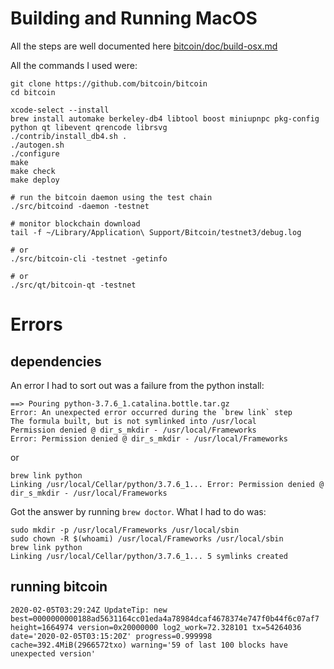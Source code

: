 
# Building and Running MacOS

All the steps are well documented here [bitcoin/doc/build-osx.md](https://github.com/bitcoin/bitcoin/blob/651e34388832149402fea0d26f3dc13bbe197f5a/doc/build-osx.md)

All the commands I used were:

```
git clone https://github.com/bitcoin/bitcoin
cd bitcoin

xcode-select --install
brew install automake berkeley-db4 libtool boost miniupnpc pkg-config python qt libevent qrencode librsvg
./contrib/install_db4.sh .
./autogen.sh
./configure
make
make check
make deploy

# run the bitcoin daemon using the test chain
./src/bitcoind -daemon -testnet

# monitor blockchain download
tail -f ~/Library/Application\ Support/Bitcoin/testnet3/debug.log

# or
./src/bitcoin-cli -testnet -getinfo

# or
./src/qt/bitcoin-qt -testnet
```

# Errors

## dependencies

An error I had to sort out was a failure from the python install:

```
==> Pouring python-3.7.6_1.catalina.bottle.tar.gz
Error: An unexpected error occurred during the `brew link` step
The formula built, but is not symlinked into /usr/local
Permission denied @ dir_s_mkdir - /usr/local/Frameworks
Error: Permission denied @ dir_s_mkdir - /usr/local/Frameworks
```

or

```
brew link python
Linking /usr/local/Cellar/python/3.7.6_1... Error: Permission denied @ dir_s_mkdir - /usr/local/Frameworks
```

Got the answer by running `brew doctor`. What I had to do was:

```
sudo mkdir -p /usr/local/Frameworks /usr/local/sbin
sudo chown -R $(whoami) /usr/local/Frameworks /usr/local/sbin
brew link python
Linking /usr/local/Cellar/python/3.7.6_1... 5 symlinks created
```

## running bitcoin

```
2020-02-05T03:29:24Z UpdateTip: new best=0000000000188ad5631164cc01eda4a78984dcaf4678374e747f0b44f6c07af7 height=1664974 version=0x20000000 log2_work=72.328101 tx=54264036 date='2020-02-05T03:15:20Z' progress=0.999998 cache=392.4MiB(2966572txo) warning='59 of last 100 blocks have unexpected version'
```

